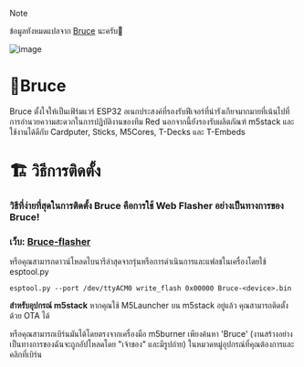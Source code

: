 > [!NOTE]
> ข้อมูลทังหมดแปลจาก [Bruce](https://github.com/pr3y/Bruce) นะครับ🐹

![image](https://github.com/pr3y/Bruce/blob/main/media/pictures/bruce_banner.jpg)

# 🦈Bruce
Bruce ตั้งใจให้เป็นเฟิร์มแวร์ ESP32 อเนกประสงค์ที่รองรับฟีเจอร์ที่น่ารังเกียจมากมายที่เน้นไปที่การอำนวยความสะดวกในการปฏิบัติงานของทีม Red นอกจากนี้ยังรองรับผลิตภัณฑ์ m5stack และใช้งานได้ดีกับ Cardputer, Sticks, M5Cores, T-Decks และ T-Embeds

# 🏗️ วิธีการติดตั้ง
### วิธีที่ง่ายที่สุดในการติดตั้ง Bruce คือการใช้ Web Flasher อย่างเป็นทางการของ Bruce!
### เว็บ: [Bruce-flasher](https://bruce.computer/flasher)
หรือคุณสามารถดาวน์โหลดไบนารีล่าสุดจากรุ่นหรือการดำเนินการและแฟลชในเครื่องโดยใช้ esptool.py
```
esptool.py --port /dev/ttyACM0 write_flash 0x00000 Bruce-<device>.bin
```
**สำหรับอุปกรณ์ m5stack**
หากคุณใช้ M5Launcher บน m5stack อยู่แล้ว คุณสามารถติดตั้งด้วย OTA ได้


หรือคุณสามารถเบิร์นมันได้โดยตรงจากเครื่องมือ m5burner เพียงค้นหา 'Bruce' (งานสร้างอย่างเป็นทางการของฉันจะถูกอัปโหลดโดย "เจ้าของ" และมีรูปถ่าย) ในหมวดหมู่อุปกรณ์ที่คุณต้องการและคลิกที่เบิร์น
